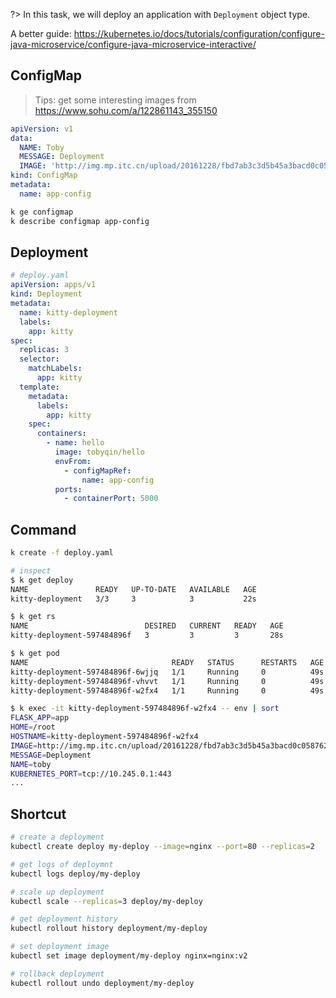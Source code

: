 ?> In this task, we will deploy an application with `Deployment` object type.

A better guide: https://kubernetes.io/docs/tutorials/configuration/configure-java-microservice/configure-java-microservice-interactive/

## ConfigMap

> Tips: get some interesting images from https://www.sohu.com/a/122861143_355150

```yaml
apiVersion: v1
data:
  NAME: Toby
  MESSAGE: Deployment
  IMAGE: 'http://img.mp.itc.cn/upload/20161228/fbd7ab3c3d5b45a3bacd0c058762a73f_th.jpeg'
kind: ConfigMap
metadata:
  name: app-config
```

```bash
k ge configmap
k describe configmap app-config
```

## Deployment

```yaml
# deploy.yaml
apiVersion: apps/v1
kind: Deployment
metadata:
  name: kitty-deployment
  labels:
    app: kitty
spec:
  replicas: 3
  selector:
    matchLabels:
      app: kitty
  template:
    metadata:
      labels:
        app: kitty
    spec:
      containers:
        - name: hello
          image: tobyqin/hello
          envFrom:
            - configMapRef:
                name: app-config
          ports:
            - containerPort: 5000
```

## Command

```bash
k create -f deploy.yaml

# inspect
$ k get deploy
NAME               READY   UP-TO-DATE   AVAILABLE   AGE
kitty-deployment   3/3     3            3           22s

$ k get rs
NAME                          DESIRED   CURRENT   READY   AGE
kitty-deployment-597484896f   3         3         3       28s

$ k get pod
NAME                                READY   STATUS      RESTARTS   AGE
kitty-deployment-597484896f-6wjjq   1/1     Running     0          49s
kitty-deployment-597484896f-vhvvt   1/1     Running     0          49s
kitty-deployment-597484896f-w2fx4   1/1     Running     0          49s

$ k exec -it kitty-deployment-597484896f-w2fx4 -- env | sort
FLASK_APP=app
HOME=/root
HOSTNAME=kitty-deployment-597484896f-w2fx4
IMAGE=http://img.mp.itc.cn/upload/20161228/fbd7ab3c3d5b45a3bacd0c058762a73f_th.jpeg
MESSAGE=Deployment
NAME=toby
KUBERNETES_PORT=tcp://10.245.0.1:443
...

```

## Shortcut

```bash
# create a deployment
kubectl create deploy my-deploy --image=nginx --port=80 --replicas=2

# get logs of deploymnt
kubectl logs deploy/my-deploy

# scale up deployment
kubectl scale --replicas=3 deploy/my-deploy

# get deployment history
kubectl rollout history deployment/my-deploy

# set deployment image
kubectl set image deployment/my-deploy nginx=nginx:v2

# rollback deployment
kubectl rollout undo deployment/my-deploy
```
